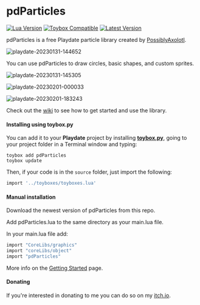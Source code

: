 # pdParticles

[![Lua Version](https://img.shields.io/badge/Lua-5.4-yellowgreen)](https://lua.org) [![Toybox Compatible](https://img.shields.io/badge/toybox.py-compatible-brightgreen)](https://toyboxpy.io) [![Latest Version](https://img.shields.io/github/v/tag/PossiblyAxolotl/pdParticles)](https://github.com/PossiblyAxolotl/pdParticles/tags)

pdParticles is a free Playdate particle library created by [PossiblyAxolotl](https://www.youtube.com/PossiblyAxolotl).

![playdate-20230131-144652](https://user-images.githubusercontent.com/76883695/215882419-0d358b40-1236-477b-a207-c5ba053922fd.gif)

You can use pdParticles to draw circles, basic shapes, and custom sprites.

![playdate-20230131-145305](https://user-images.githubusercontent.com/76883695/215882184-feb815a5-5964-432c-a96d-5274c46adb32.gif)

![playdate-20230201-000033](https://user-images.githubusercontent.com/76883695/215965042-7c7b5622-e4b9-460a-95e2-3b5b875a8ff0.gif)

![playdate-20230201-183243](https://user-images.githubusercontent.com/76883695/216210932-96f53f97-a7ac-477d-9776-eb9704093f89.gif)

Check out the [wiki](https://github.com/PossiblyAxolotl/pdParticles/wiki) to see how to get started and use the library. 

#### Installing using toybox.py

You can add it to your **Playdate** project by installing [**toybox.py**](https://toyboxpy.io), going to your project folder in a Terminal window and typing:

```console
toybox add pdParticles
toybox update
```

Then, if your code is in the `source` folder, just import the following:

```lua
import '../toyboxes/toyboxes.lua'
```

#### Manual installation
Download the newest version of pdParticles from this repo.

Add pdParticles.lua to the same directory as your main.lua file.

In your main.lua file add:
```lua
import "CoreLibs/graphics"
import "coreLibs/object"
import "pdParticles"
```

More info on the [Getting Started](https://github.com/PossiblyAxolotl/pdParticles/wiki/Getting-Started#setup) page.
#### Donating

If you're interested in donating to me you can do so on my [itch.io](https://possiblyaxolotl.itch.io/pdparticles).
